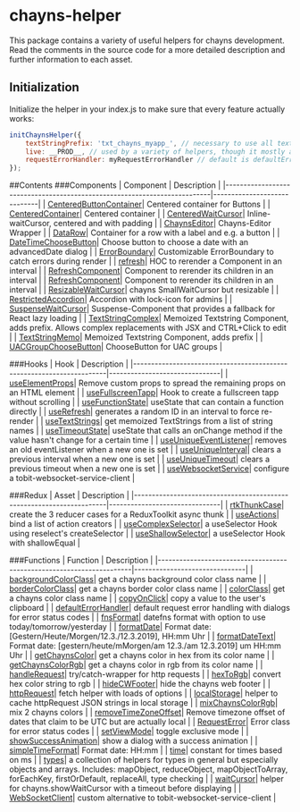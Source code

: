 chayns-helper
===================
This package contains a variety of useful helpers for chayns development.
Read the comments in the source code for a more detailed description and further information to each asset.
## Initialization
Initialize the helper in your index.js to make sure that every feature actually works:
```javascript
initChaynsHelper({
    textStringPrefix: 'txt_chayns_myapp_', // necessary to use all textString helpers
    live: __PROD__, // used by a variety of helpers, though it mostly affects only logs
    requestErrorHandler: myRequestErrorHandler // default is defaultErrorHandler, used only by handleRequest
});
```

##Contents
###Components
| Component                                                                | Description                 |
|--------------------------------------------------------------------------|-----------------------------|
| [CenteredButtonContainer](/src/Components/Containers/CenteredButtonContainer.jsx)| Centered container for Buttons |
| [CenteredContainer](/src/Components/Containers/CenteredContainer.jsx)| Centered container |
| [CenteredWaitCursor](/src/Components/Containers/CenteredWaitCursor.jsx)| Inline-waitCursor, centered and with padding |
| [ChaynsEditor](/src/Components/ChaynsEditor/ChaynsEditor.jsx)| Chayns-Editor Wrapper |
| [DataRow](/src/Components/Containers/DataRow.jsx)| Container for a row with a label and e.g. a button |
| [DateTimeChooseButton](/src/Components/Buttons/DateTimeChooseButton.jsx)| Choose button to choose a date with an advancedDate dialog |
| [ErrorBoundary](/src/Components/ErrorBoundary/ErrorBoundary.jsx)| Customizable ErrorBoundary to catch errors during render |
| [refresh](/src/Components/Other/Refresh.jsx)| HOC to rerender a Component in an interval |
| [RefreshComponent](/src/Components/Other/RefreshComponent.jsx)| Component to rerender its children in an interval |
| [RefreshComponent](/src/Components/Other/RefreshComponent.jsx)| Component to rerender its children in an interval |
| [ResizableWaitCursor](/src/Components/Other/ResizableWaitCursor.jsx)| chayns SmallWaitCursor but resizable |
| [RestrictedAccordion](/src/Components/RestrictedAccordion/RestrictedAccordion.jsx)| Accordion with lock-icon for admins |
| [SuspenseWaitCursor](/src/Components/Other/SuspenseWaitCursor.jsx)| Suspense-Component that provides a fallback for React lazy loading |
| [TextStringComplex](/src/TextString/TextStringMemo.jsx)| Memoized Textstring Component, adds prefix. Allows complex replacements with JSX and CTRL+Click to edit |
| [TextStringMemo](/src/TextString/TextStringMemo.jsx)| Memoized Textstring Component, adds prefix |
| [UACGroupChooseButton](/src/Components/Buttons/UACGroupChooser.jsx)| ChooseButton for UAC groups |

###Hooks
| Hook                                                                 | Description                   |
|----------------------------------------------------------------------|-------------------------------|
| [useElementProps](/src/Hooks/useElementProps.js)| Remove custom props to spread the remaining props on an HTML element |
| [useFullscreenTapp](/src/Hooks/useFullscreenTapp.js)| Hook to create a fullscreen tapp without scrolling |
| [useFunctionState](/src/Hooks/useFunctionState.js)| useState that can contain a function directly |
| [useRefresh](/src/Hooks/useRefresh.js)| generates a random ID in an interval to force re-render |
| [useTextStrings](/src/TextString/TextStringMemo.jsx)| get memoized TextStrings from a list of string names |
| [useTimeoutState](/src/Hooks/Uniques/useTimeoutState.js)| useState that calls an onChange method if the value hasn't change for a certain time |
| [useUniqueEventListener](/src/Hooks/Uniques/useUniqueEventListener.js)| removes an old eventListener when a new one is set |
| [useUniqueInterval](/src/Hooks/Uniques/useUniqueInterval.js)| clears a previous interval when a new one is set |
| [useUniqueTimeout](/src/Hooks/Uniques/useUniqueTimeout.js)| clears a previous timeout when a new one is set |
| [useWebsocketService](/src/Hooks/useWebsocketService.js)| configure a tobit-websocket-service-client |

###Redux
| Asset                                                                 | Description                   |
|----------------------------------------------------------------------|-------------------------------|
| [rtkThunkCase](/src/Redux/rtkThunkCase.js)| create the 3 reducer cases for a ReduxToolkit async thunk |
| [useActions](/src/Redux/useActions.js)| bind a list of action creators |
| [useComplexSelector](/src/Redux/useComplexSelector.js)| a useSelector Hook using reselect's createSelector |
| [useShallowSelector](/src/Redux/useShallowSelector.js)| a useSelector Hook with shallowEqual |

###Functions
| Function                                                                 | Description                   |
|----------------------------------------------------------------------|-------------------------------|
| [backgroundColorClass](/src/Functions/chaynsColors.js)| get a chayns background color class name |
| [borderColorClass](/src/Functions/chaynsColors.js)| get a chayns border color class name |
| [colorClass](/src/Functions/chaynsColors.js)| get a chayns color class name |
| [copyOnClick](/src/Functions/copy.js)| copy a value to the user's clipboard |
| [defaultErrorHandler](/src/Functions/defaultErrorHandler.js)| default request error handling with dialogs for error status codes |
| [fnsFormat](/src/Functions/timeHelper.js)| datefns format with option to use today/tomorrow/yesterday |
| [formatDate](/src/Functions/timeHelper.js)| Format date: [Gestern/Heute/Morgen/12.3./12.3.2019], HH:mm Uhr |
| [formatDateText](/src/Functions/timeHelper.js)| Format date: [gestern/heute/mMorgen/am 12.3./am 12.3.2019] um HH:mm Uhr |
| [getChaynsColor](/src/Functions/chaynsColors.js)| get a chayns color in hex from its color name |
| [getChaynsColorRgb](/src/Functions/chaynsColors.js)| get a chayns color in rgb from its color name |
| [handleRequest](/src/Functions/httpRequest.js)| try/catch-wrapper for http requests |
| [hexToRgb](/src/Functions/chaynsColors.js)| convert hex color string to rgb |
| [hideCWFooter](/src/Functions/chaynsCalls.js)| hide the chayns web footer |
| [httpRequest](/src/Functions/httpRequest.js)| fetch helper with loads of options |
| [localStorage](/src/Other/localStorageHelper.js)| helper to cache httpRequest JSON strings in local storage |
| [mixChaynsColorRgb](/src/Functions/chaynsColors.js)| mix 2 chayns colors |
| [removeTimeZoneOffset](/src/Functions/timeHelper.js)| Remove timezone offset of dates that claim to be UTC but are actually local |
| [RequestError](/src/Functions/httpRequest.js)| Error class for error status codes |
| [setViewMode](/src/Functions/chaynsCalls.js)| toggle exclusive mode |
| [showSuccessAnimation](/src/Functions/showSuccessAnimation.js)| show a dialog with a success animation |
| [simpleTimeFormat](/src/Functions/timeHelper.js)| Format date: HH:mm |
| [time](/src/Functions/timeHelper.js)| constant for times based on ms |
| [types](/src/Functions/types.js)| a collection of helpers for types in general but especially objects and arrays. Includes: mapObject, reduceObject, mapObjectToArray, forEachKey, firstOrDefault, replaceAll, type checking |
| [waitCursor](/src/Functions/waitCursor.js)| helper for chayns.showWaitCursor with a timeout before displaying |
| [WebSocketClient](/src/Other/webSocketClient.js)| custom alternative to tobit-websocket-service-client |










